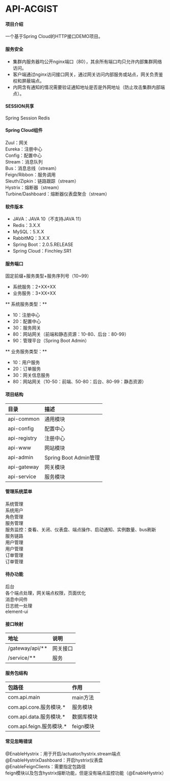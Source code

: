 # API-ACGIST

#### 项目介绍
一个基于Spring Cloud的HTTP接口DEMO项目。  

#### 服务安全
* 集群内服务器均公开nginx端口（80），其余所有端口均只允许内部集群网络访问。
* 客户端通过nginx访问接口网关，通过网关访问内部服务或站点，网关负责鉴权和屏蔽端点。
* 内网含有通知的情况需要验证通知地址是否是外网地址（防止攻击集群内部端点）。

#### SESSION共享
Spring Session Redis

#### Spring Cloud组件
Zuul：网关  
Eureka：注册中心  
Config：配置中心  
Stream：消息队列  
Bus：消息总线（stream）  
Feign/Ribbon：服务调用  
Sleuth/Zipkin：链路跟踪（stream）  
Hystrix：熔断器（stream）  
Turbine/Dashboard：熔断器仪表盘聚合（stream）  

#### 软件版本
* JAVA：JAVA 10（不支持JAVA 11）
* Redis：3.X.X
* MySQL：5.X.X
* RabbitMQ：3.X.X
* Spring Boot：2.0.5.RELEASE
* Spring Cloud：Finchley.SR1

#### 服务端口
固定前缀+服务类型+服务序列号（10~99）  
* 系统服务：2+XX+XX  
* 业务服务：3+XX+XX  

** 系统服务类型：** 
* 10：注册中心
* 20：配置中心
* 30：服务网关
* 80：网站网关（前端和静态资源：10-80、后台：80-99）
* 90：管理平台（Spring Boot Admin）

** 业务服务类型：** 
* 10：用户服务
* 20：订单服务
* 30：网关信息服务
* 80：网站网关（10-50：前端、50-80：后台、80-99：静态资源）

#### 项目结构
|目录|描述|
|:-|:-|
|api-common|通用模块|
|api-config|配置中心|
|api-registry|注册中心|
|api-www|网站模块|
|api-admin|Spring Boot Admin管理|
|api-gateway|网关模块|
|api-service|服务模块|

#### 管理系统菜单
系统管理  
	系统用户  
	角色管理  
服务管理  
	服务监控：查看、关闭、仪表盘、端点操作、启动通知、实例数量、bus刷新  
	服务链路  
用户管理  
	用户管理  
订单管理  
	订单管理  

#### 待办功能
后台  
各个端点处理，网关端点权限，页面优化    
消息中间件  
日志统一处理  
element-ui  

#### 接口映射
|地址|说明|
|:-|:-|
|/gateway/api/**|网关接口|
/service/**|服务|

#### 服务包结构
|包路径|作用|
|:-|:-|
|com.api.main|main方法|
|com.api.core.服务模块.*|服务模块|
|com.api.data.服务模块.*|数据库模块|
|com.api.feign.服务模块.*|feign模块|

#### 常见忽略错误
@EnableHystrix：用于开启/actuator/hystrix.stream端点  
@EnableHystrixDashboard：开启hystrix仪表盘  
@EnableFeignClients：需要指定包路径  
feign模块以及包含hystrix熔断功能，但是没有端点监控功能（@EnableHystrix）  